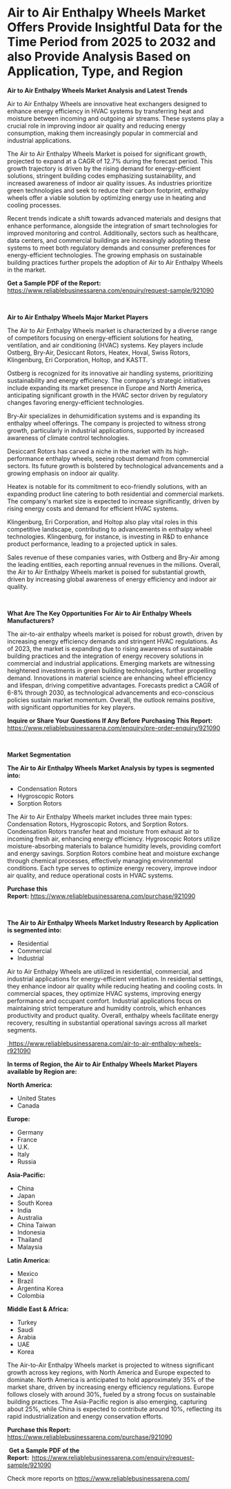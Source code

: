 <p><h1>Air to Air Enthalpy Wheels Market Offers Provide Insightful Data for the Time Period from 2025 to 2032 and also Provide Analysis Based on Application, Type, and Region</h1></p><p><strong>Air to Air Enthalpy Wheels Market Analysis and Latest Trends</strong></p>
<p><p>Air to Air Enthalpy Wheels are innovative heat exchangers designed to enhance energy efficiency in HVAC systems by transferring heat and moisture between incoming and outgoing air streams. These systems play a crucial role in improving indoor air quality and reducing energy consumption, making them increasingly popular in commercial and industrial applications.</p><p>The Air to Air Enthalpy Wheels Market is poised for significant growth, projected to expand at a CAGR of 12.7% during the forecast period. This growth trajectory is driven by the rising demand for energy-efficient solutions, stringent building codes emphasizing sustainability, and increased awareness of indoor air quality issues. As industries prioritize green technologies and seek to reduce their carbon footprint, enthalpy wheels offer a viable solution by optimizing energy use in heating and cooling processes.</p><p>Recent trends indicate a shift towards advanced materials and designs that enhance performance, alongside the integration of smart technologies for improved monitoring and control. Additionally, sectors such as healthcare, data centers, and commercial buildings are increasingly adopting these systems to meet both regulatory demands and consumer preferences for energy-efficient technologies. The growing emphasis on sustainable building practices further propels the adoption of Air to Air Enthalpy Wheels in the market.</p></p>
<p><strong>Get a Sample PDF of the Report:&nbsp;</strong> <a href="https://www.reliablebusinessarena.com/enquiry/request-sample/921090?utm_campaign=3183&utm_medium=2&utm_source=Github&utm_content=ia&utm_term=11042025&utm_id=air-to-air-enthalpy-wheels">https://www.reliablebusinessarena.com/enquiry/request-sample/921090</a></p>
<p>&nbsp;</p>
<p><strong>Air to Air Enthalpy Wheels Major Market Players</strong></p>
<p><p>The Air to Air Enthalpy Wheels market is characterized by a diverse range of competitors focusing on energy-efficient solutions for heating, ventilation, and air conditioning (HVAC) systems. Key players include Ostberg, Bry-Air, Desiccant Rotors, Heatex, Hoval, Swiss Rotors, Klingenburg, Eri Corporation, Holtop, and KASTT. </p><p>Ostberg is recognized for its innovative air handling systems, prioritizing sustainability and energy efficiency. The company's strategic initiatives include expanding its market presence in Europe and North America, anticipating significant growth in the HVAC sector driven by regulatory changes favoring energy-efficient technologies.</p><p>Bry-Air specializes in dehumidification systems and is expanding its enthalpy wheel offerings. The company is projected to witness strong growth, particularly in industrial applications, supported by increased awareness of climate control technologies.</p><p>Desiccant Rotors has carved a niche in the market with its high-performance enthalpy wheels, seeing robust demand from commercial sectors. Its future growth is bolstered by technological advancements and a growing emphasis on indoor air quality.</p><p>Heatex is notable for its commitment to eco-friendly solutions, with an expanding product line catering to both residential and commercial markets. The company's market size is expected to increase significantly, driven by rising energy costs and demand for efficient HVAC systems.</p><p>Klingenburg, Eri Corporation, and Holtop also play vital roles in this competitive landscape, contributing to advancements in enthalpy wheel technologies. Klingenburg, for instance, is investing in R&D to enhance product performance, leading to a projected uptick in sales.</p><p>Sales revenue of these companies varies, with Ostberg and Bry-Air among the leading entities, each reporting annual revenues in the millions. Overall, the Air to Air Enthalpy Wheels market is poised for substantial growth, driven by increasing global awareness of energy efficiency and indoor air quality.</p></p>
<p>&nbsp;</p>
<p><strong>What Are The Key Opportunities For Air to Air Enthalpy Wheels Manufacturers?</strong></p>
<p><p>The air-to-air enthalpy wheels market is poised for robust growth, driven by increasing energy efficiency demands and stringent HVAC regulations. As of 2023, the market is expanding due to rising awareness of sustainable building practices and the integration of energy recovery solutions in commercial and industrial applications. Emerging markets are witnessing heightened investments in green building technologies, further propelling demand. Innovations in material science are enhancing wheel efficiency and lifespan, driving competitive advantages. Forecasts predict a CAGR of 6-8% through 2030, as technological advancements and eco-conscious policies sustain market momentum. Overall, the outlook remains positive, with significant opportunities for key players.</p></p>
<p><strong>Inquire or Share Your Questions If Any Before Purchasing This Report:</strong> <a href="https://www.reliablebusinessarena.com/enquiry/pre-order-enquiry/921090?utm_campaign=3183&utm_medium=2&utm_source=Github&utm_content=ia&utm_term=11042025&utm_id=air-to-air-enthalpy-wheels">https://www.reliablebusinessarena.com/enquiry/pre-order-enquiry/921090</a></p>
<p>&nbsp;</p>
<p><strong>Market Segmentation</strong></p>
<p><strong>The Air to Air Enthalpy Wheels Market Analysis by types is segmented into:</strong></p>
<p><ul><li>Condensation Rotors</li><li>Hygroscopic Rotors</li><li>Sorption Rotors</li></ul></p>
<p><p>The Air to Air Enthalpy Wheels market includes three main types: Condensation Rotors, Hygroscopic Rotors, and Sorption Rotors. Condensation Rotors transfer heat and moisture from exhaust air to incoming fresh air, enhancing energy efficiency. Hygroscopic Rotors utilize moisture-absorbing materials to balance humidity levels, providing comfort and energy savings. Sorption Rotors combine heat and moisture exchange through chemical processes, effectively managing environmental conditions. Each type serves to optimize energy recovery, improve indoor air quality, and reduce operational costs in HVAC systems.</p></p>
<p><strong>Purchase this Report:&nbsp;</strong><a href="https://www.reliablebusinessarena.com/purchase/921090?utm_campaign=3183&utm_medium=2&utm_source=Github&utm_content=ia&utm_term=11042025&utm_id=air-to-air-enthalpy-wheels">https://www.reliablebusinessarena.com/purchase/921090</a></p>
<p>&nbsp;</p>
<p><strong>The Air to Air Enthalpy Wheels Market Industry Research by Application is segmented into:</strong></p>
<p><ul><li>Residential</li><li>Commercial</li><li>Industrial</li></ul></p>
<p><p>Air to Air Enthalpy Wheels are utilized in residential, commercial, and industrial applications for energy-efficient ventilation. In residential settings, they enhance indoor air quality while reducing heating and cooling costs. In commercial spaces, they optimize HVAC systems, improving energy performance and occupant comfort. Industrial applications focus on maintaining strict temperature and humidity controls, which enhances productivity and product quality. Overall, enthalpy wheels facilitate energy recovery, resulting in substantial operational savings across all market segments.</p></p>
<p><a href="https://www.reliablebusinessarena.com/air-to-air-enthalpy-wheels-r921090?utm_campaign=3183&utm_medium=2&utm_source=Github&utm_content=ia&utm_term=11042025&utm_id=air-to-air-enthalpy-wheels">&nbsp;https://www.reliablebusinessarena.com/air-to-air-enthalpy-wheels-r921090</a></p>
<p><strong>In terms of Region, the Air to Air Enthalpy Wheels Market Players available by Region are:</strong></p>
<p>
    <p> <strong> North America: </strong>
        <ul>
            <li>United States</li>
            <li>Canada</li>
        </ul>
        </p> 
    <p> <strong> Europe: </strong>
        <ul>
            <li>Germany</li>
            <li>France</li>
            <li>U.K.</li>
            <li>Italy</li>
            <li>Russia</li>
        </ul>
        </p> 
    <p> <strong> Asia-Pacific: </strong>
        <ul>
            <li>China</li>
            <li>Japan</li>
            <li>South Korea</li>
            <li>India</li>
            <li>Australia</li>
            <li>China Taiwan</li>
            <li>Indonesia</li>
            <li>Thailand</li>
            <li>Malaysia</li>
        </ul>
        </p> 
    <p> <strong> Latin America: </strong>
        <ul>
            <li>Mexico</li>
            <li>Brazil</li>
            <li>Argentina Korea</li>
            <li>Colombia</li>
        </ul>
        </p> 
    <p> <strong> Middle East & Africa: </strong>
        <ul>
            <li>Turkey</li>
            <li>Saudi</li>
            <li>Arabia</li>
            <li>UAE</li>
            <li>Korea</li>
        </ul>
    </p>
    </p>
<p><p>The Air-to-Air Enthalpy Wheels market is projected to witness significant growth across key regions, with North America and Europe expected to dominate. North America is anticipated to hold approximately 35% of the market share, driven by increasing energy efficiency regulations. Europe follows closely with around 30%, fueled by a strong focus on sustainable building practices. The Asia-Pacific region is also emerging, capturing about 25%, while China is expected to contribute around 10%, reflecting its rapid industrialization and energy conservation efforts.</p></p>
<p><strong>Purchase this Report: </strong><a href="https://www.reliablebusinessarena.com/purchase/921090?utm_campaign=3183&utm_medium=2&utm_source=Github&utm_content=ia&utm_term=11042025&utm_id=air-to-air-enthalpy-wheels">https://www.reliablebusinessarena.com/purchase/921090</a></p>
<p>&nbsp;<strong>Get a Sample PDF of the Report:&nbsp;&nbsp;</strong><a href="https://www.reliablebusinessarena.com/enquiry/request-sample/921090?utm_campaign=3183&utm_medium=2&utm_source=Github&utm_content=ia&utm_term=11042025&utm_id=air-to-air-enthalpy-wheels">https://www.reliablebusinessarena.com/enquiry/request-sample/921090</a></p>
<p><strong></strong></p>
<p>Check more reports on <a href="https://www.reliablebusinessarena.com/?utm_campaign=3183&utm_medium=2&utm_source=Github&utm_content=ia&utm_term=11042025&utm_id=air-to-air-enthalpy-wheels">https://www.reliablebusinessarena.com/</a></p>
